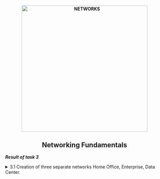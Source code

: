 <h4 align="center">
  <img alt="NETWORKS" src="https://troubleshootme.com/wp-content/uploads/2019/03/computer_network-1.png" width="400">
</h4>
<h2 align="center"> Networking Fundamentals </h2>

***Result of task 3*** <br>

<details><summary>3.1 Creation of three separate networks Home Office, Enterprise, Data Center.</summary><br>
1.Create networks as shown in [<a href="https://github.com/zinchenko-ihor/DevOps_online_Kyiv_2021Q4/blob/master/m3/Task3.1/Port_Connect_DC.png">Fig.1.</a>] Recommended switch models Catalyst 2960, wireless router - WRT300N.In the Data Center network connect servers to ports according to [<a href="https://github.com/zinchenko-ihor/DevOps_online_Kyiv_2021Q4/blob/master/m3/Task3.1/Port_Connect_DC.png">Fig.1.</a>]<br>

<img alt="" src="https://github.com/zinchenko-ihor/DevOps_online_Kyiv_2021Q4/blob/master/m3/Task3.1/Port_Connect_DC.png"> <br>

2.In the Enterprise network, assign static addresses generated by the following rule:
```
The network address is 10.Y.D.0 / 24, where Y is the last two digits of your year birth, 
D - date of birth. Host part of Client addresses 1 - 10, Client 2 - 20, DHCP Server - 100.
Client 1 - 10.93.27.10;
Client 2 - 10.93.27.20;
DHCP Server - 10.93.27.100
```<br>

</details>
